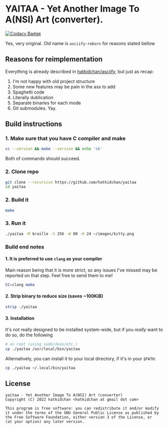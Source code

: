 # YAITAA - Yet Another Image To A(NSI) Art (converter).

[![Codacy Badge](https://app.codacy.com/project/badge/Grade/9fdbd9f8bc7843df9a6715b72b4da2fd)](https://www.codacy.com/gh/hatkidchan/yaitaa/dashboard?utm_source=github.com&amp;utm_medium=referral&amp;utm_content=hatkidchan/yaitaa&amp;utm_campaign=Badge_Grade)

Yes, very original. Old name is `asciify-reborn` for reasons stated bellow

## Reasons for reimplementation

Everything is already described in
[hatkidchan/asciify](https://github.com/hatkidchan/asciify#readme), but just as
recap:

1. I'm not happy with old project structure
2. Some new features may be pain in the ass to add
3. Spaghetti code
4. Literally dublication
5. Separate binaries for each mode
6. Git submodules. Yay.


## Build instructions
### 1. Make sure that you have C compiler and make

```sh
cc --version && make --version && echo 'ok'
```

Both of commands should succeed.

### 2. Clone repo

```sh
git clone --recursive https://github.com/hatkidchan/yaitaa
cd yaitaa
```

### 2. Build it

```sh
make
```

### 3. Run it

```sh
./yaitaa -M braille -S 256 -W 80 -H 24 ~/images/kitty.png
```

### Build end notes

#### 1. It is preferred to use `clang` as your compiler

Main reason being that it is more strict, so any issues I've missed may be
reported on that step. Feel free to send them to me!

```sh
CC=clang make
```

#### 2. Strip binary to reduce size (saves ~100KiB)

```sh
strip ./yaitaa
```

#### 3. Installation

It's not really designed to be installed system-wide, but if you *really* want
to do so, do the following

```sh
# as root (using sudo/doas/etc.)
cp ./yaitaa /usr/local/bin/yaitaa
```

Alternatively, you can install it to your local directory, if it's in your
`$PATH`:

```sh
cp ./yaitaa ~/.local/bin/yaitaa
```

## License

```text
yaitaa - Yet Another Image To A(NSI) Art (converter)
Copyright (C) 2022 hatkidchan <hatkidchan at gmail dot com>

This program is free software: you can redistribute it and/or modify
it under the terms of the GNU General Public License as published by
the Free Software Foundation, either version 3 of the License, or
(at your option) any later version.
```
